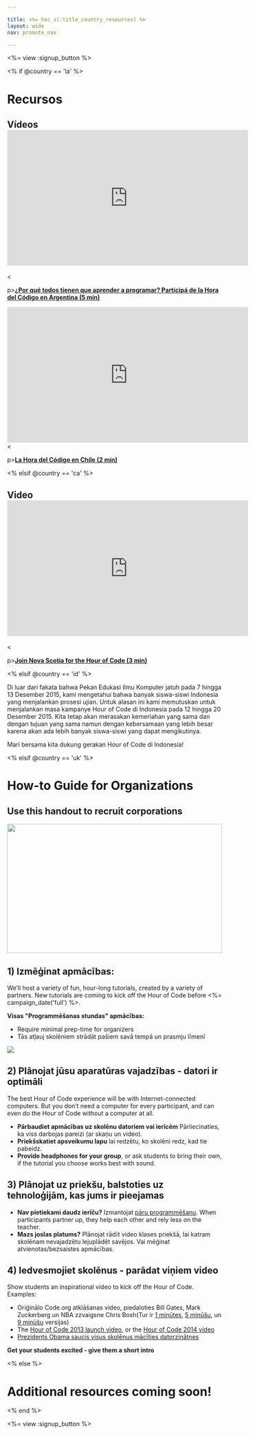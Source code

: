 ```yaml
---

title: <%= hoc_s(:title_country_resources) %>
layout: wide
nav: promote_nav

---
```


<%= view :signup_button %>

<% if @country == 'la' %>

# Recursos

## Vídeos <iframe width="560" height="315" src="https://www.youtube.com/embed/HrBh2165KjE" frameborder="0" allowfullscreen></iframe>
<

p>[**¿Por qué todos tienen que aprender a programar? Participá de la Hora del Código en Argentina (5 min)**](https://www.youtube.com/watch?v=HrBh2165KjE)

  
 <iframe width="560" height="315" src="https://www.youtube.com/embed/_vq6Wpb-WyQ" frameborder="0" allowfullscreen></iframe>
<

p>[**La Hora del Código en Chile (2 min)**](https://www.youtube.com/watch?v=vq6Wpb-WyQ)

<% elsif @country == 'ca' %>

## Video <iframe width="560" height="315" src="https://www.youtube.com/embed/k3cg1e27zQM" frameborder="0" allowfullscreen></iframe>
<

p>[**Join Nova Scotia for the Hour of Code (3 min)**](https://www.youtube.com/watch?v=k3cg1e27zQM)

<% elsif @country == 'id' %>

Di luar dari fakata bahwa Pekan Edukasi Ilmu Komputer jatuh pada 7 hingga 13 Desember 2015, kami mengetahui bahwa banyak siswa-siswi Indonesia yang menjalankan prosesi ujian. Untuk alasan ini kami memutuskan untuk menjalankan masa kampanye Hour of Code di Indonesia pada 12 hingga 20 Desember 2015. Kita tetap akan merasakan kemeriahan yang sama dan dengan tujuan yang sama namun dengan kebersamaan yang lebih besar karena akan ada lebih banyak siswa-siswi yang dapat mengikutinya.

Mari bersama kita dukung gerakan Hour of Code di Indonesia!

<% elsif @country == 'uk' %>

# How-to Guide for Organizations

## Use this handout to recruit corporations

[<img width="500" height="300" src="<%= localized_image('/images/corporations.png') %>" />](<%= localized_file('/files/corporations.pdf') %>)

## 1) Izmēģinat apmācības:

We’ll host a variety of fun, hour-long tutorials, created by a variety of partners. New tutorials are coming to kick off the Hour of Code before <%= campaign_date('full') %>.

**Visas "Programmēšanas stundas" apmācības:**

  * Require minimal prep-time for organizers
  * Tās atļauj skolēniem strādāt pašiem savā tempā un prasmju līmenī

[![](https://uk.code.org/images/tutorials.png)](https://uk.code.org/learn)

## 2) Plānojat jūsu aparatūras vajadzības - datori ir optimāli

The best Hour of Code experience will be with Internet-connected computers. But you don’t need a computer for every participant, and can even do the Hour of Code without a computer at all.

  * **Pārbaudiet apmācības uz skolēnu datoriem vai ierīcēm** Pārliecinaties, ka viss darbojas pareizi (ar skaņu un video).
  * **Priekšskatiet apsveikumu lapu** lai redzētu, ko skolēni redz, kad tie pabeidz. 
  * **Provide headphones for your group**, or ask students to bring their own, if the tutorial you choose works best with sound.

## 3) Plānojat uz priekšu, balstoties uz tehnoloģijām, kas jums ir pieejamas

  * **Nav pietiekami daudz ierīču?** Izmantojat [pāru programmēšanu](http://www.ncwit.org/resources/pair-programming-box-power-collaborative-learning). When participants partner up, they help each other and rely less on the teacher.
  * **Mazs joslas platums?** Plānojat rādīt video klases priekšā, lai katram skolēnam nevajadzētu lejuplādēt savējos. Vai mēģinat atvienotas/bezsaistes apmācības.

## 4) Iedvesmojiet skolēnus - parādat viņiem video

Show students an inspirational video to kick off the Hour of Code. Examples:

  * Oriģinālo Code.org atklāšanas video, piedaloties Bill Gates, Mark Zuckerberg un NBA zzvaigsne Chris Bosh(Tur ir [1 minūtes](https://www.youtube.com/watch?v=qYZF6oIZtfc), [5 minūšu](https://www.youtube.com/watch?v=nKIu9yen5nc), un [9 minūšu](https://www.youtube.com/watch?v=dU1xS07N-FA) versijas)
  * The [Hour of Code 2013 launch video](https://www.youtube.com/watch?v=FC5FbmsH4fw), or the [Hour of Code 2014 video](https://www.youtube.com/watch?v=96B5-JGA9EQ)
  * [Prezidents Obama saucis visus skolēnus mācīties datorzinātnes](https://www.youtube.com/watch?v=6XvmhE1J9PY)

**Get your students excited - give them a short intro**

<% else %>

# Additional resources coming soon!

<% end %>

<%= view :signup_button %>